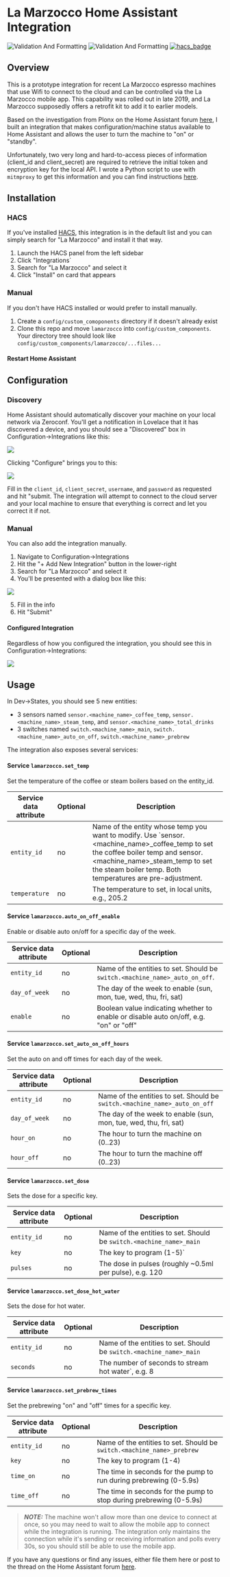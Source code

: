 # La Marzocco Home Assistant Integration

![Validation And Formatting](https://github.com/rccoleman/lamarzocco/workflows/Validation%20And%20Formatting/badge.svg)
![Validation And Formatting](https://github.com/rccoleman/lamarzocco/workflows/Validation%20And%20Formatting/badge.svg?branch=dev)
[![hacs_badge](https://img.shields.io/badge/HACS-Default-orange.svg)](https://github.com/custom-components/hacs)

## Overview

This is a prototype integration for recent La Marzocco espresso machines that use Wifi to connect to the cloud and can be controlled via the La Marzocco mobile app.  This capability was rolled out in late 2019, and La Marzocco supposedly offers a retrofit kit to add it to earlier models.

Based on the investigation from Plonx on the Home Assistant forum [here](https://community.home-assistant.io/t/la-marzocco-gs-3-linea-mini-support/203581), I built an integration that makes configuration/machine status available to Home Assistant and allows the user to turn the machine to "on" or "standby".

Unfortunately, two very long and hard-to-access pieces of information (client_id and client_secret) are required to retrieve the initial token and encryption key for the local API.  I wrote a Python script to use with `mitmproxy` to get this information and you can find instructions [here](https://github.com/rccoleman/lmdirect/blob/master/Credentials.md).

## Installation

### HACS

If you've installed [HACS](https://hacs.xyz), this integration is in the default list and you can simply search for "La Marzocco" and install it that way.

1. Launch the HACS panel from the left sidebar
2. Click "Integrations`
3. Search for "La Marzocco" and select it
4. Click "Install" on card that appears

### Manual

If you don't have HACS installed or would prefer to install manually.

1. Create a `config/custom_comoponents` directory if it doesn't already exist
2. Clone this repo and move `lamarzocco` into `config/custom_components`.  Your directory tree should look like `config/custom_components/lamarzocco/...files...`

#### Restart Home Assistant

## Configuration

### Discovery

Home Assistant should automatically discover your machine on your local network via Zeroconf.  You'll get a notification in Lovelace that it has discovered a device, and you should see a "Discovered" box in Configuration->Integrations like this:

![](https://github.com/rccoleman/lamarzocco/blob/master/images/Discovered_Integration.png)

Clicking "Configure" brings you to this:

![](https://github.com/rccoleman/lamarzocco/blob/master/images/Config_Flow_Discovered.png)

Fill in the `client_id`, `client_secret`, `username`, and `password` as requested and hit "submit.  The integration will attempt to connect to the cloud server and your local machine to ensure that everything is correct and let you correct it if not.

### Manual

You can also add the integration manually.

1. Navigate to Configuration->Integrations
2. Hit the "+ Add New Integration" button in the lower-right
3. Search for "La Marzocco" and select it
4. You'll be presented with a dialog box like this:

![](https://github.com/rccoleman/lamarzocco/blob/master/images/Config_Flow_Manual.png)

5. Fill in the info
6. Hit "Submit"

#### Configured Integration

Regardless of how you configured the integration, you should see this in Configuration->Integrations:

![](https://github.com/rccoleman/lamarzocco/blob/master/images/Configured_Integration.png)

## Usage

In Dev->States, you should see 5 new entities:
* 3 sensors named `sensor.<machine_name>_coffee_temp`, `sensor.<machine_name>_steam_temp`, and `sensor.<machine_name>_total_drinks`
* 3 switches named `switch.<machine_name>_main`, `switch.<machine_name>_auto_on_off`, `switch.<machine_name>_prebrew`

The integration also exposes several services:

#### Service `lamarzocco.set_temp`

Set the temperature of the coffee or steam boilers based on the entity_id.

| Service data attribute | Optional | Description |
| ---------------------- | -------- | ----------- |
| `entity_id`            |     no  | Name of the entity whose temp you want to modify.  Use `sensor.<machine_name>_coffee_temp to set the coffee boiler temp and sensor.<machine_name>_steam_temp to set the steam boiler temp.  Both temperatures are pre-adjustment. |
| `temperature` | no | The temperature to set, in local units, e.g., 205.2 |

#### Service `lamarzocco.auto_on_off_enable`

Enable or disable auto on/off for a specific day of the week.

| Service data attribute | Optional | Description |
| ---------------------- | -------- | ----------- |
| `entity_id`            |     no  | Name of the entities to set.  Should be `switch.<machine_name>_auto_on_off`. |
| `day_of_week` | no | The day of the week to enable (sun, mon, tue, wed, thu, fri, sat) |
| `enable` | no | Boolean value indicating whether to enable or disable auto on/off, e.g. "on" or "off" |

#### Service `lamarzocco.set_auto_on_off_hours`

Set the auto on and off times for each day of the week.

| Service data attribute | Optional | Description |
| ---------------------- | -------- | ----------- |
| `entity_id`            |     no  | Name of the entities to set.  Should be `switch.<machine_name>_auto_on_off` |
| `day_of_week` | no | The day of the week to enable (sun, mon, tue, wed, thu, fri, sat) |
| `hour_on` | no | The hour to turn the machine on (0..23) |
| `hour_off` | no | The hour to turn the machine off (0..23) |


#### Service `lamarzocco.set_dose`

Sets the dose for a specific key.

| Service data attribute | Optional | Description |
| ---------------------- | -------- | ----------- |
| `entity_id`            |     no  | Name of the entities to set.  Should be `switch.<machine_name>_main` |
| `key` | no | The key to program (1-5)` |
| `pulses` | no | The dose in pulses (roughly ~0.5ml per pulse), e.g. 120 |

#### Service `lamarzocco.set_dose_hot_water`

Sets the dose for hot water.

| Service data attribute | Optional | Description |
| ---------------------- | -------- | ----------- |
| `entity_id`            |     no  | Name of the entities to set.  Should be `switch.<machine_name>_main` |
| `seconds` | no | The number of seconds to stream hot water`, e.g. 8 |

#### Service `lamarzocco.set_prebrew_times`

Set the prebrewing "on" and "off" times for a specific key.

| Service data attribute | Optional | Description |
| ---------------------- | -------- | ----------- |
| `entity_id`            |     no  | Name of the entities to set.  Should be `switch.<machine_name>_prebrew` |
| `key` | no | The key to program (1-4) |
| `time_on` | no | The time in seconds for the pump to run during prebrewing (0-5.9s) |
| `time_off` | no | The time in seconds for the pump to stop during prebrewing (0-5.9s) |


> **_NOTE:_** The machine won't allow more than one device to connect at once, so you may need to wait to allow the mobile app to connect while the integration is running.  The integration only maintains the connection while it's sending or receiving information and polls every 30s, so you should still be able to use the mobile app.

If you have any questions or find any issues, either file them here or post to the thread on the Home Assistant forum [here](https://community.home-assistant.io/t/la-marzocco-gs-3-linea-mini-support/203581).
